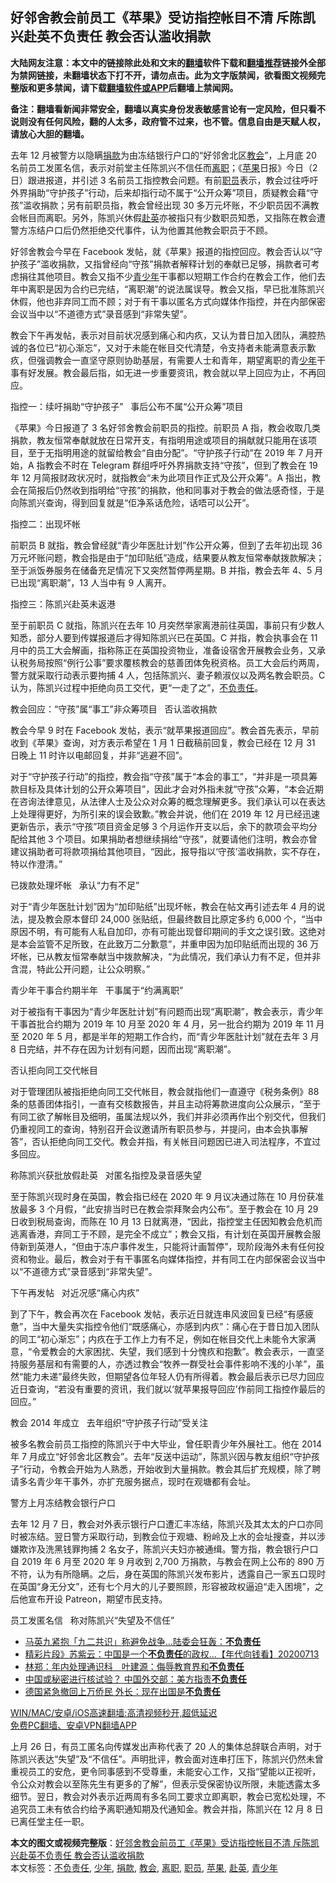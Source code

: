  <h2>好邻舍教会前员工《苹果》受访指控帐目不清 斥陈凯兴赴英不负责任 教会否认滥收捐款</h2> <p class="notice"><b>大陆网友注意：本文中的链接除此处和文末的<a href="https://github.com/bannedbook/fanqiang" >翻墙</a>软件下载和<a href="https://github.com/killgcd/justmysocks/blob/master/README.md">翻墙推荐</a>链接外全部为禁网链接，未翻墙状态下打不开，请勿点击。此为文字版禁闻，欲看图文视频完整版和更多禁闻，请下载<a href="https://github.com/bannedbook/fanqiang">翻墙软件或APP</a>后翻墙上禁闻网。</p><p>备注：翻墙看新闻非常安全，翻墙以真实身份发表敏感言论有一定风险，但只看不说则没有任何风险，翻的人太多，政府管不过来，也不管。信息自由是天赋人权，请放心大胆的翻墙。</b></p>  <div class="entry">  <p>去年 12 月被警方以隐瞒<a href="https://www.bannedbook.org/bnews/tag/%E6%8D%90%E6%AC%BE/" class="st_tag internal_tag" rel="tag" title="标签 捐款 下的日志">捐款</a>为由冻结银行户口的“好邻舍北区<a href="https://www.bannedbook.org/bnews/tag/%E6%95%99%E4%BC%9A/" class="st_tag internal_tag" rel="tag" title="标签 教会 下的日志">教会</a>”，上月底 20 名前员工发匿名信，表示对前堂主任陈凯兴不信任而<a href="https://www.bannedbook.org/bnews/tag/%E7%A6%BB%E8%81%8C/" class="st_tag internal_tag" rel="tag" title="标签 离职 下的日志">离职</a>；《<a href="https://www.bannedbook.org/bnews/tag/%e8%8b%b9%e6%9e%9c/" class="st_tag internal_tag" rel="tag" title="标签 苹果 下的日志">苹果</a>日报》今日（2 日）跟进报道，并引述 3 名前员工指控教会问题。有前<a href="https://www.bannedbook.org/bnews/tag/%E8%81%8C%E5%91%98/" class="st_tag internal_tag" rel="tag" title="标签 职员 下的日志">职员</a>表示，教会过往呼吁外界捐助“守护孩子”行动，后来却指行动不属于“公开众筹”项目，质疑教会藉“守孩”滥收捐款；另有前职员指，教会曾经出现 30 多万元坏账，不少职员因不满教会帐目而离职。另外，陈凯兴休假<a href="https://www.bannedbook.org/bnews/tag/%E8%B5%B4%E8%8B%B1/" class="st_tag internal_tag" rel="tag" title="标签 赴英 下的日志">赴英</a>亦被指只有少数职员知悉，又指陈在教会遭警方冻结户口后仍然拒绝交代事件，认为他置其他教会职员于不顾。</p> <p>好邻舍教会今早在 Facebook 发帖，就《苹果》报道的指控回应。教会否认以“守护孩子”滥收捐款，又指曾经向“守孩”捐款者解释计划的奉献已足够，捐款者可考虑捐往其他项目。教会又指不少<a href="https://www.bannedbook.org/bnews/tag/%E9%9D%92%E5%B0%91%E5%B9%B4/" class="st_tag internal_tag" rel="tag" title="标签 青少年 下的日志">青少年</a>干事都以短期工作合约在教会工作，他们去年中离职是因为合约已完结，“离职潮”的说法属误导。教会又指，早已批准陈凯兴休假，他也非弃同工而不顾；对于有干事以匿名方式向媒体作指控，并在内部保密会议当中以“不道德方式”录音感到“非常失望”。</p> <p>教会下午再发帖，表示对目前状况感到痛心和内疚，又认为昔日加入团队，满腔热诚的各位已“初心渐忘”，又对于未能在帐目交代清楚，令支持者未能满意表示歉疚，但强调教会一直坚守原则协助基层，有需要人士和青年，期望离职的青<a href="https://www.bannedbook.org/bnews/tag/%E5%B0%91%E5%B9%B4/" class="st_tag internal_tag" rel="tag" title="标签 少年 下的日志">少年</a>干事有好发展。教会最后指，如无进一步重要资讯，教会就以早上回应为止，不再回应。</p> <p>指控一：续吁捐助“守护孩子”   事后公布不属“公开众筹”项目</p> <p>《苹果》今日报道了 3 名好邻舍教会前职员的指控。前职员 A 指，教会收取几类捐款，教友恒常奉献就放在日常开支，有指明用途或项目的捐献就只能用在该项目，至于无指明用途的就留给教会“自由分配”。“守护孩子行动”在 2019 年 7 月开始，A 指教会不时在 Telegram 群组呼吁外界捐款支持“守孩”，但到了教会在 19 年 12 月简报财政状况时，就指教会“未为此项目作正式及公开众筹”。A 指出，教会在简报后仍然收到指明给“守孩”的捐款，他和同事对于教会的做法感奇怪，于是向陈凯兴查询，得到回复就是“佢净系话危险，话唔可以公开”。</p> <p>指控二：出现坏帐</p> <p>前职员 B 就指，教会曾经就“青少年医肚计划”作公开众筹，但到了去年初出现 36 万元坏账问题，教会指是由于“加印贴纸”造成，结果要从教友恒常奉献拨款解决；至于派饭券服务在储备充足情况下又突然暂停两星期。B 并指，教会去年 4、5 月已出现“离职潮”，13 人当中有 9 人离开。</p>  <p>指控三：陈凯兴赴英未返港</p> <p>至于前职员 C 就指，陈凯兴在去年 10 月突然举家离港前往英国，事前只有少数人知悉，部分人要到传媒报道后才得知陈凯兴已在英国。C 并指，教会执事会在 11 月中的员工大会解画，指称陈正在英国投资物业，准备设宿舍开展教会业务，又承认税务局按照“例行公事”要求覆核教会的慈善团体免税资格。员工大会后约两周，警方就采取行动表示要拘捕 4 人，包括陈凯兴、妻子赖淑仪以及两名教会职员。C 认为，陈凯兴过程中拒绝向员工交代，更“一走了之”，<a href="https://www.bannedbook.org/bnews/tag/%E4%B8%8D%E8%B4%9F%E8%B4%A3%E4%BB%BB/" class="st_tag internal_tag" rel="tag" title="标签 不负责任 下的日志">不负责任</a>。</p> <p>教会回应：“守孩”属“事工”非众筹项目   否认滥收捐款</p> <p>教会今早 9 时在 Facebook 发帖，表示“就苹果报道回应”。教会首先表示，早前收到《苹果》查询，对方表示希望在 1 月 1 日截稿前回复，教会已经在 12 月 31 日晚上 11 时许以电邮回复，并非“逃避不回”。</p> <p>对于“守护孩子行动”的指控，教会指“守孩”属于“本会的事工”，“并非是一项具筹款目标及具体计划的公开众筹项目”，因此才会对外指未就“守孩”众筹，“本会近期在咨询法律意见，从法律人士及公众对众筹的概念理解更多。我们承认可以在表达上处理得更好，为所引来的误会致歉。”教会并说，他们在 2019 年 12 月已经迅速更新告示，表示“守孩”项目资金足够 3 个月运作开支以后，余下的款项会平均分配给其他 3 个项目。如果捐助者想继续捐给“守孩”，就要请他们注明，教会亦曾建议捐助者可将款项捐给其他项目，“因此，报导指以‘守孩’滥收捐款，实不存在，特以作澄清。”</p> <p>已拨款处理坏帐   承认“力有不足”</p> <p>对于“青少年医肚计划”因为“加印贴纸”出现坏帐，教会在帖文再引述去年 4 月的说法，提及教会原本督印 24,000 张贴纸，但最终数目比原定多约 6,000 个，“当中原因不明，有可能有人私自加印，亦有可能出现督印期间的手文之误引致。这绝对是本会监管不足所致，在此致万二分歉意”，并重申因为加印贴纸而出现的 36 万坏帐，已从教友恒常奉献当中拨款解决，“为此情况，我们承认力有不足，但并非含混，特此公开问题，让公众明察。”</p>  <p>青少年干事合约期半年   干事属于“约满离职”</p> <p>对于被指有干事因为“青少年医肚计划”有问题而出现“离职潮”，教会表示，青少年干事首批合约期为 2019 年 10 月至 2020 年 4 月，另一批合约期为 2019 年 11 月至 2020 年 5 月，都是半年的短期工作合约，而“青少年医肚计划”就在去年 3 月 8 日完结，并不存在因为计划有问题，因而出现“离职潮”。</p> <p>否认拒向同工交代帐目</p> <p>对于管理团队被指拒绝向同工交代帐目，教会就指他们一直遵守《税务条例》88 条的慈善团体指引，一直有交核数报告，并且主动将筹款进度向公众展示，“至于有同工欲了解帐目及细明，虽属法规以外，我们并非必须再作出个别交代，但我们仍重视同工的查询，特别召开会议邀请所有职员参与，并提问，由本会执事解答”，否认拒绝向同工交代。教会并指，有关帐目问题因已进入司法程序，不宜过多回应。</p> <p>称陈凯兴获批放假赴英   对匿名指控及录音感失望</p> <p>至于陈凯兴现时身在英国，教会指已经在 2020 年 9 月议决通过陈在 10 月份获准放最多 3 个月假，“此安排当时已在教会崇拜聚会内公布”。至于教会在 10 月 29 日收到税局查询，而陈在 10 月 13 日就离港，“因此，指控堂主任因知教会危机而逃离香港，弃同工于不顾，是完全不成立”；教会又指，有计划在英国开展教会服侍新到英港人，“但由于冻户事件发生，只能将计画暂停”，现阶段海外未有任何投资和物业。最后，教会对于有干事匿名向媒体指控，并有同工在内部保密会议当中以“不道德方式”录音感到“非常失望”。</p> <p>下午再发帖   对近况感“痛心内疚”</p>  <p>到了下午，教会再次在 Facebook 发帖，表示近日就连串风波回复已经“有感疲惫”，当中大量失实指控令他们“既感痛心，亦感到内疚”：痛心在于昔日加入团队的同工“初心渐忘”；内疚在于工作上力有不足，例如在帐目交代上未能令大家满意，“令爱教会的大家困扰、失望，我们感到十分愧疚和抱歉”。教会表示，一直坚持服务基层和有需要的人，亦透过教会“牧养一群受社会事件影响不浅的小羊”，虽然“能力未递”最终失败，但期望各位年轻人仍有所得着。教会最后表示已尽力回应近日查询，“若没有重要的资讯，我们就以‘就苹果报导回应’作前同工指控作最后的回应。”</p> <p>教会 2014 年成立   去年组织“守护孩子行动”受关注</p> <p>被多名教会前员工指控的陈凯兴于中大毕业，曾任职青少年外展社工。他在 2014 年 7 月成立“好邻舍北区教会”。去年“反送中运动”，陈凯兴因与教友组织“守护孩子”行动，令教会开始为人熟悉，开始收到大量捐款。教会其后扩充规模，除了聘请多名青少年干事外，亦扩充服务据点，现时在观塘都有会址。</p> <p>警方上月冻结教会银行户口</p> <p>去年 12 月 7 日，教会对外表示银行户口遭汇丰冻结，陈凯兴及其太太的户口亦同时被冻结。翌日警方采取行动，到教会位于观塘、粉岭及上水的会址搜查，并以涉嫌欺诈及洗黑钱罪拘捕 2 名女子，陈凯兴夫妇亦被通缉。警方指，教会银行户口自 2019 年 6 月至 2020 年 9 月收到 2,700 万捐款，与教会在网上公布的 890 万不符，认为有所隐瞒。之后，身在英国的陈凯兴发布影片，透露自己一家五口现时在英国“身无分文”，还有七个月大的儿子要照顾，形容被政权逼迫“走入困境”，之后他宣布开设 Patreon，期望市民支持。</p> <p>员工发匿名信   称对陈凯兴“失望及不信任”</p> <ul class='op-related-articles' title='相关阅读'> <li><a href='https://www.bannedbook.org/bnews/cnnews/hknews/20200822/1384008.html' target='_blank'>马英九紧抱「九二共识」称避免战争…陆委会狂轰：<b>不负责任</b></a></li> <li><a href='https://www.bannedbook.org/bnews/taiwannews/20200713/1360325.html' target='_blank'>精彩片段》苏紫云：中国是一个<b>不负责任</b>的政权...【年代向钱看】20200713</a></li> <li><a href='https://www.bannedbook.org/bnews/headline/20200511/1326747.html' target='_blank'>林郑：年内处理通识科　叶建源：侮辱教育界和<b>不负责任</b></a></li> <li><a href='https://www.bannedbook.org/bnews/baitai/20200416/1313755.html' target='_blank'>中国或秘密进行核试验？ 中国外交部：美方指责<b>不负责任</b></a></li> <li><a href='https://www.bannedbook.org/bnews/worldnews/20200318/1295795.html' target='_blank'>德国紧急撤回上万侨民 外长：现在出国是<b>不负责任</b></a></li> </ul> <p class="texttj"> <a href="https://github.com/bannedbook/fanqiang/wiki/V2ray%E6%9C%BA%E5%9C%BA" target="_blank">WIN/MAC/安卓/iOS高速翻墙:高清视频秒开,超低延迟</a><br/> <a href="https://github.com/bannedbook/fanqiang/wiki/%E7%A6%81%E9%97%BB%E7%BD%91%E5%AE%89%E5%8D%93%E7%BF%BB%E5%A2%99%E6%96%B0%E9%97%BBAPP" target="_blank">免费PC翻墙、安卓VPN翻墙APP</a></p><p>上月 26 日，有员工匿名向传媒发出声称代表了 20 人的集体总辞联合声明，对于陈凯兴表达“失望”及“不信任”。声明批评，教会面对连串打压下，陈凯兴仍然未曾重视员工的安危，更令同事感到不受尊重，未能安心工作，又指“望能以正视听，令公众对教会以至陈先生有更多的了解”，但表示受保密协议所限，未能透露太多细节。翌日，教会对外表示近两周有多名同工要求立即离职，教会已宽松处理，不追究员工未有依合约给予离职通知期及代通知金。教会并指，陈凯兴在 12 月 8 日已离任堂主任一职。</p> <a name='sharetosocial'></a>       <div><b>本文的图文或视频完整版</b>：<a href='https://www.bannedbook.org/bnews/comments/20210102/1459824.html'>好邻舍教会前员工《苹果》受访指控帐目不清 斥陈凯兴赴英不负责任 教会否认滥收捐款</a></div>  </div><!--END ENTRY--> <div class="postfooter"> <div>本文标签：<a href="https://www.bannedbook.org/bnews/tag/%E4%B8%8D%E8%B4%9F%E8%B4%A3%E4%BB%BB/" rel="tag">不负责任</a>, <a href="https://www.bannedbook.org/bnews/tag/%E5%B0%91%E5%B9%B4/" rel="tag">少年</a>, <a href="https://www.bannedbook.org/bnews/tag/%E6%8D%90%E6%AC%BE/" rel="tag">捐款</a>, <a href="https://www.bannedbook.org/bnews/tag/%E6%95%99%E4%BC%9A/" rel="tag">教会</a>, <a href="https://www.bannedbook.org/bnews/tag/%E7%A6%BB%E8%81%8C/" rel="tag">离职</a>, <a href="https://www.bannedbook.org/bnews/tag/%E8%81%8C%E5%91%98/" rel="tag">职员</a>, <a href="https://www.bannedbook.org/bnews/tag/%e8%8b%b9%e6%9e%9c/" rel="tag">苹果</a>, <a href="https://www.bannedbook.org/bnews/tag/%E8%B5%B4%E8%8B%B1/" rel="tag">赴英</a>, <a href="https://www.bannedbook.org/bnews/tag/%E9%9D%92%E5%B0%91%E5%B9%B4/" rel="tag">青少年</a></div>  </div><!--END POSTFOOTER--> 